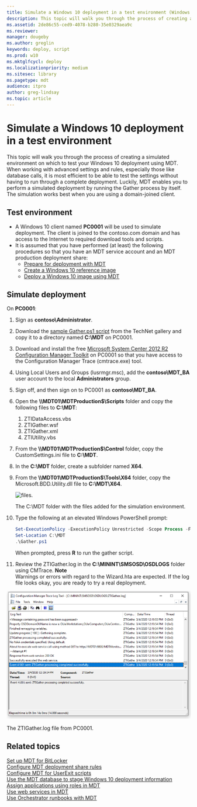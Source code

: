 ```yaml
---
title: Simulate a Windows 10 deployment in a test environment (Windows 10)
description: This topic will walk you through the process of creating a simulated environment on which to test your Windows 10 deployment using MDT.
ms.assetid: 2de86c55-ced9-4078-b280-35e0329aea9c
ms.reviewer: 
manager: dougeby
ms.author: greglin
keywords: deploy, script
ms.prod: w10
ms.mktglfcycl: deploy
ms.localizationpriority: medium
ms.sitesec: library
ms.pagetype: mdt
audience: itpro
author: greg-lindsay
ms.topic: article
---
```


# Simulate a Windows 10 deployment in a test environment

This topic will walk you through the process of creating a simulated environment on which to test your Windows 10 deployment using MDT. When working with advanced settings and rules, especially those like database calls, it is most efficient to be able to test the settings without having to run through a complete deployment. Luckily, MDT enables you to perform a simulated deployment by running the Gather process by itself. The simulation works best when you are using a domain-joined client.

## Test environment

- A Windows 10 client named **PC0001** will be used to simulate deployment. The client is joined to the contoso.com domain and has access to the Internet to required download tools and scripts.
- It is assumed that you have performed (at least) the following procedures so that you have an MDT service account and an MDT production deployment share:
  - [Prepare for deployment with MDT](prepare-for-windows-deployment-with-mdt.md)
  - [Create a Windows 10 reference image](create-a-windows-10-reference-image.md)
  - [Deploy a Windows 10 image using MDT](deploy-a-windows-10-image-using-mdt.md)

## Simulate deployment

On **PC0001**:

1. Sign as **contoso\\Administrator**.
2. Download the [sample Gather.ps1 script](/samples/browse/?redirectedfrom=TechNet-Gallery) from the TechNet gallery and copy it to a directory named **C:\MDT** on PC0001.
3. Download and install the free [Microsoft System Center 2012 R2 Configuration Manager Toolkit](https://go.microsoft.com/fwlink/p/?LinkId=734717) on PC0001 so that you have access to the Configuration Manager Trace (cmtrace.exe) tool.
4. Using Local Users and Groups (lusrmgr.msc), add the **contoso\\MDT\_BA** user account to the local **Administrators** group.
5. Sign off, and then sign on to PC0001 as **contoso\\MDT\_BA**.
6. Open the **\\\\MDT01\\MDTProduction$\\Scripts** folder and copy the following files to **C:\\MDT**:
   1.  ZTIDataAccess.vbs
   2.  ZTIGather.wsf
   3.  ZTIGather.xml
   4.  ZTIUtility.vbs
7. From the **\\\\MDT01\\MDTProduction$\\Control** folder, copy the CustomSettings.ini file to **C:\\MDT**.
8. In the **C:\\MDT** folder, create a subfolder named **X64**.
9. From the **\\\\MDT01\\MDTProduction$\\Tools\\X64** folder, copy the Microsoft.BDD.Utility.dll file to **C:\\MDT\\X64**.

   ![files.](../images/mdt-09-fig06.png)

   The C:\\MDT folder with the files added for the simulation environment.

10. Type the following at an elevated Windows PowerShell prompt:
    ``` powershell
    Set-ExecutionPolicy -ExecutionPolicy Unrestricted -Scope Process -Force
    Set-Location C:\MDT
    .\Gather.ps1
    ```
    When prompted, press **R** to run the gather script.

11. Review the ZTIGather.log in the **C:\\MININT\\SMSOSD\\OSDLOGS** folder using CMTrace.
    **Note**  
    Warnings or errors with regard to the Wizard.hta are expected. If the log file looks okay, you are ready to try a real deployment.
 
   ![ztigather.](../images/mdt-09-fig07.png)

   The ZTIGather.log file from PC0001.

## Related topics

[Set up MDT for BitLocker](set-up-mdt-for-bitlocker.md)<br>
[Configure MDT deployment share rules](configure-mdt-deployment-share-rules.md)<br>
[Configure MDT for UserExit scripts](configure-mdt-for-userexit-scripts.md)<br>
[Use the MDT database to stage Windows 10 deployment information](use-the-mdt-database-to-stage-windows-10-deployment-information.md)<br>
[Assign applications using roles in MDT](assign-applications-using-roles-in-mdt.md)<br>
[Use web services in MDT](use-web-services-in-mdt.md)<br>
[Use Orchestrator runbooks with MDT](use-orchestrator-runbooks-with-mdt.md)